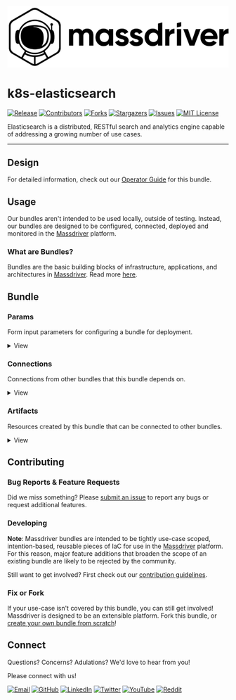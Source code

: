 [![Massdriver][logo]][website]

# k8s-elasticsearch

[![Release][release_shield]][release_url]
[![Contributors][contributors_shield]][contributors_url]
[![Forks][forks_shield]][forks_url]
[![Stargazers][stars_shield]][stars_url]
[![Issues][issues_shield]][issues_url]
[![MIT License][license_shield]][license_url]


Elasticsearch is a distributed, RESTful search and analytics engine capable of addressing a growing number of use cases.


---

## Design

For detailed information, check out our [Operator Guide](operator.mdx) for this bundle.

## Usage

Our bundles aren't intended to be used locally, outside of testing. Instead, our bundles are designed to be configured, connected, deployed and monitored in the [Massdriver][website] platform.

### What are Bundles?

Bundles are the basic building blocks of infrastructure, applications, and architectures in [Massdriver][website]. Read more [here](https://docs.massdriver.cloud/concepts/bundles).

## Bundle

### Params

Form input parameters for configuring a bundle for deployment.

<details>
<summary>View</summary>

<!-- PARAMS:START -->
## Properties

- **`instance_configuration`** *(object)*
  - **`cpu_limit`** *(number)*: Unit is in CPUs. Decimal numbers are allowed (3 digits of precision). Value must be between 0.5 and 32. Minimum: `0.5`. Maximum: `32`.
  - **`memory_limit`** *(number)*: Unit is Gi. Decimal numbers are allowed. Value must be between 0.5 and 64. Minimum: `0.5`. Maximum: `64`.
  - **`storage`** *(integer)*: The size (in GiB) of the Elasticsearch instance. Must be an integer between 10 and 1000. Minimum: `10`. Maximum: `1000`.
- **`namespace`** *(string)*: Choose a namespace for Elasticsearch.
- **`replica_configuration`** *(object)*
  - **`replicas`** *(integer)*: Number of replicas to create. Must be an integer between 1 and 5. Minimum: `1`. Maximum: `5`.
## Examples

  ```json
  {
      "__name": "Development",
      "instance_configuration": {
          "cpu_limit": 1,
          "memory_limit": 2,
          "storage": 10
      },
      "replica_configuration": {
          "replicas": 1
      }
  }
  ```

  ```json
  {
      "__name": "Production",
      "instance_configuration": {
          "cpu_limit": 4,
          "memory_limit": 8,
          "storage": 50
      },
      "replica_configuration": {
          "replicas": 3
      }
  }
  ```

<!-- PARAMS:END -->

</details>

### Connections

Connections from other bundles that this bundle depends on.

<details>
<summary>View</summary>

<!-- CONNECTIONS:START -->
## Properties

- **`kubernetes_cluster`** *(object)*: Kubernetes cluster authentication and cloud-specific configuration. Cannot contain additional properties.
  - **`data`** *(object)*
    - **`authentication`** *(object)*
      - **`cluster`** *(object)*
        - **`certificate-authority-data`** *(string)*
        - **`server`** *(string)*
      - **`user`** *(object)*
        - **`token`** *(string)*
    - **`infrastructure`** *(object)*: Cloud specific Kubernetes configuration data.
      - **One of**
        - AWS EKS infrastructure config*object*: . Cannot contain additional properties.
          - **`arn`** *(string)*: Amazon Resource Name.

            Examples:
            ```json
            "arn:aws:rds::ACCOUNT_NUMBER:db/prod"
            ```

            ```json
            "arn:aws:ec2::ACCOUNT_NUMBER:vpc/vpc-foo"
            ```

          - **`oidc_issuer_url`** *(string)*: An HTTPS endpoint URL.

            Examples:
            ```json
            "https://example.com/some/path"
            ```

            ```json
            "https://massdriver.cloud"
            ```

        - Infrastructure Config*object*: Azure AKS Infrastructure Configuration. Cannot contain additional properties.
          - **`ari`** *(string)*: Azure Resource ID.

            Examples:
            ```json
            "/subscriptions/12345678-1234-1234-abcd-1234567890ab/resourceGroups/resource-group-name/providers/Microsoft.Network/virtualNetworks/network-name"
            ```

          - **`oidc_issuer_url`** *(string)*
        - GCP Infrastructure GRN*object*: Minimal GCP Infrastructure Config. Cannot contain additional properties.
          - **`grn`** *(string)*: GCP Resource Name (GRN).

            Examples:
            ```json
            "projects/my-project/global/networks/my-global-network"
            ```

            ```json
            "projects/my-project/regions/us-west2/subnetworks/my-subnetwork"
            ```

            ```json
            "projects/my-project/topics/my-pubsub-topic"
            ```

            ```json
            "projects/my-project/subscriptions/my-pubsub-subscription"
            ```

            ```json
            "projects/my-project/locations/us-west2/instances/my-redis-instance"
            ```

            ```json
            "projects/my-project/locations/us-west2/clusters/my-gke-cluster"
            ```

  - **`specs`** *(object)*
    - **`aws`** *(object)*: .
      - **`region`** *(string)*: AWS Region to provision in.

        Examples:
        ```json
        "us-west-2"
        ```

    - **`azure`** *(object)*: .
      - **`region`** *(string)*: Select the Azure region you'd like to provision your resources in.
    - **`gcp`** *(object)*: .
      - **`project`** *(string)*
      - **`region`** *(string)*: The GCP region to provision resources in.

        Examples:
        ```json
        "us-east1"
        ```

        ```json
        "us-east4"
        ```

        ```json
        "us-west1"
        ```

        ```json
        "us-west2"
        ```

        ```json
        "us-west3"
        ```

        ```json
        "us-west4"
        ```

        ```json
        "us-central1"
        ```

    - **`kubernetes`** *(object)*: Kubernetes distribution and version specifications.
      - **`cloud`** *(string)*: Must be one of: `['aws', 'gcp', 'azure']`.
      - **`distribution`** *(string)*: Must be one of: `['eks', 'gke', 'aks']`.
      - **`platform_version`** *(string)*
      - **`version`** *(string)*
<!-- CONNECTIONS:END -->

</details>

### Artifacts

Resources created by this bundle that can be connected to other bundles.

<details>
<summary>View</summary>

<!-- ARTIFACTS:START -->
## Properties

- **`elasticsearch_authentication`** *(object)*: Elasticsearch cluster authentication and cloud-specific configuration. Cannot contain additional properties.
  - **`data`** *(object)*
    - **`authentication`**: Elasticsearch connection string. Cannot contain additional properties.
      - **`hostname`** *(string)*
      - **`password`** *(string)*
      - **`port`** *(integer)*: Port number. Minimum: `0`. Maximum: `65535`.
      - **`username`** *(string)*
    - **`infrastructure`** *(object)*: . Cannot contain additional properties.
      - **`kubernetes_namespace`** *(string)*
      - **`kubernetes_service`** *(string)*
  - **`specs`** *(object)*
    - **`aws`** *(object)*: .
      - **`region`** *(string)*: AWS Region to provision in.

        Examples:
        ```json
        "us-west-2"
        ```

    - **`azure`** *(object)*: .
      - **`region`** *(string)*: Select the Azure region you'd like to provision your resources in.
    - **`elasticsearch`** *(object)*: Common metadata for Elasticsearch clusters.
      - **`version`** *(string)*: The Elasticsearch version. Default: ``.

        Examples:
        ```json
        "7.17.1"
        ```


      Examples:
      ```json
      {
          "version": "7.17.1"
      }
      ```

    - **`gcp`** *(object)*: .
      - **`project`** *(string)*
      - **`region`** *(string)*: The GCP region to provision resources in.

        Examples:
        ```json
        "us-east1"
        ```

        ```json
        "us-east4"
        ```

        ```json
        "us-west1"
        ```

        ```json
        "us-west2"
        ```

        ```json
        "us-west3"
        ```

        ```json
        "us-west4"
        ```

        ```json
        "us-central1"
        ```

<!-- ARTIFACTS:END -->

</details>

## Contributing

<!-- CONTRIBUTING:START -->

### Bug Reports & Feature Requests

Did we miss something? Please [submit an issue](https://github.com/massdriver-cloud/k8s-elasticsearch/issues) to report any bugs or request additional features.

### Developing

**Note**: Massdriver bundles are intended to be tightly use-case scoped, intention-based, reusable pieces of IaC for use in the [Massdriver][website] platform. For this reason, major feature additions that broaden the scope of an existing bundle are likely to be rejected by the community.

Still want to get involved? First check out our [contribution guidelines](https://docs.massdriver.cloud/bundles/contributing).

### Fix or Fork

If your use-case isn't covered by this bundle, you can still get involved! Massdriver is designed to be an extensible platform. Fork this bundle, or [create your own bundle from scratch](https://docs.massdriver.cloud/bundles/development)!

<!-- CONTRIBUTING:END -->

## Connect

<!-- CONNECT:START -->

Questions? Concerns? Adulations? We'd love to hear from you!

Please connect with us!

[![Email][email_shield]][email_url]
[![GitHub][github_shield]][github_url]
[![LinkedIn][linkedin_shield]][linkedin_url]
[![Twitter][twitter_shield]][twitter_url]
[![YouTube][youtube_shield]][youtube_url]
[![Reddit][reddit_shield]][reddit_url]

<!-- markdownlint-disable -->

[logo]: https://raw.githubusercontent.com/massdriver-cloud/docs/main/static/img/logo-with-logotype-horizontal-400x110.svg
[docs]: https://docs.massdriver.cloud/?utm_source=github&utm_medium=readme&utm_campaign=k8s-elasticsearch&utm_content=docs
[website]: https://www.massdriver.cloud/?utm_source=github&utm_medium=readme&utm_campaign=k8s-elasticsearch&utm_content=website
[github]: https://github.com/massdriver-cloud?utm_source=github&utm_medium=readme&utm_campaign=k8s-elasticsearch&utm_content=github
[slack]: https://massdriverworkspace.slack.com/?utm_source=github&utm_medium=readme&utm_campaign=k8s-elasticsearch&utm_content=slack
[linkedin]: https://www.linkedin.com/company/massdriver/?utm_source=github&utm_medium=readme&utm_campaign=k8s-elasticsearch&utm_content=linkedin



[contributors_shield]: https://img.shields.io/github/contributors/massdriver-cloud/k8s-elasticsearch.svg?style=for-the-badge
[contributors_url]: https://github.com/massdriver-cloud/k8s-elasticsearch/graphs/contributors
[forks_shield]: https://img.shields.io/github/forks/massdriver-cloud/k8s-elasticsearch.svg?style=for-the-badge
[forks_url]: https://github.com/massdriver-cloud/k8s-elasticsearch/network/members
[stars_shield]: https://img.shields.io/github/stars/massdriver-cloud/k8s-elasticsearch.svg?style=for-the-badge
[stars_url]: https://github.com/massdriver-cloud/k8s-elasticsearch/stargazers
[issues_shield]: https://img.shields.io/github/issues/massdriver-cloud/k8s-elasticsearch.svg?style=for-the-badge
[issues_url]: https://github.com/massdriver-cloud/k8s-elasticsearch/issues
[release_url]: https://github.com/massdriver-cloud/k8s-elasticsearch/releases/latest
[release_shield]: https://img.shields.io/github/release/massdriver-cloud/k8s-elasticsearch.svg?style=for-the-badge
[license_shield]: https://img.shields.io/github/license/massdriver-cloud/k8s-elasticsearch.svg?style=for-the-badge
[license_url]: https://github.com/massdriver-cloud/k8s-elasticsearch/blob/main/LICENSE


[email_url]: mailto:support@massdriver.cloud
[email_shield]: https://img.shields.io/badge/email-Massdriver-black.svg?style=for-the-badge&logo=mail.ru&color=000000
[github_url]: mailto:support@massdriver.cloud
[github_shield]: https://img.shields.io/badge/follow-Github-black.svg?style=for-the-badge&logo=github&color=181717
[linkedin_url]: https://linkedin.com/in/massdriver-cloud
[linkedin_shield]: https://img.shields.io/badge/follow-LinkedIn-black.svg?style=for-the-badge&logo=linkedin&color=0A66C2
[twitter_url]: https://twitter.com/massdriver?utm_source=github&utm_medium=readme&utm_campaign=k8s-elasticsearch&utm_content=twitter
[twitter_shield]: https://img.shields.io/badge/follow-Twitter-black.svg?style=for-the-badge&logo=twitter&color=1DA1F2
[discourse_url]: https://community.massdriver.cloud?utm_source=github&utm_medium=readme&utm_campaign=k8s-elasticsearch&utm_content=discourse
[discourse_shield]: https://img.shields.io/badge/join-Discourse-black.svg?style=for-the-badge&logo=discourse&color=000000
[youtube_url]: https://www.youtube.com/channel/UCfj8P7MJcdlem2DJpvymtaQ
[youtube_shield]: https://img.shields.io/badge/subscribe-Youtube-black.svg?style=for-the-badge&logo=youtube&color=FF0000
[reddit_url]: https://www.reddit.com/r/massdriver
[reddit_shield]: https://img.shields.io/badge/subscribe-Reddit-black.svg?style=for-the-badge&logo=reddit&color=FF4500

<!-- markdownlint-restore -->

<!-- CONNECT:END -->
